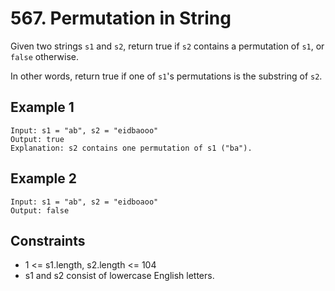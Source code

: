 # 567. Permutation in String

Given two strings `s1` and `s2`, return true if `s2` contains a permutation of `s1`, or `false` otherwise.

In other words, return true if one of `s1`'s permutations is the substring of `s2`.

## Example 1
```
Input: s1 = "ab", s2 = "eidbaooo"
Output: true
Explanation: s2 contains one permutation of s1 ("ba").
```

## Example 2
```
Input: s1 = "ab", s2 = "eidboaoo"
Output: false
```

## Constraints
- 1 <= s1.length, s2.length <= 104
- s1 and s2 consist of lowercase English letters.